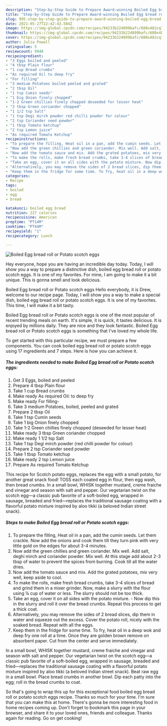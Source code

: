 ```yaml
---
description: "Step-by-Step Guide to Prepare Award-winning Boiled Egg bread roll or Potato scotch eggs"
title: "Step-by-Step Guide to Prepare Award-winning Boiled Egg bread roll or Potato scotch eggs"
slug: 995-step-by-step-guide-to-prepare-award-winning-boiled-egg-bread-roll-or-potato-scotch-eggs
date: 2021-05-27T22:42:43.584Z
image: https://img-global.cpcdn.com/recipes/94233b224899bafc/680x482cq70/boiled-egg-bread-roll-or-potato-scotch-eggs-recipe-main-photo.jpg
thumbnail: https://img-global.cpcdn.com/recipes/94233b224899bafc/680x482cq70/boiled-egg-bread-roll-or-potato-scotch-eggs-recipe-main-photo.jpg
cover: https://img-global.cpcdn.com/recipes/94233b224899bafc/680x482cq70/boiled-egg-bread-roll-or-potato-scotch-eggs-recipe-main-photo.jpg
author: Julia Powell
ratingvalue: 5
reviewcount: 9940
recipeingredient:
- "3 Eggs boiled and peeled"
- "4 tbsp Plain flour"
- "1 cup Bread crumbs"
- "As required Oil to deep fry"
- "For filling"
- "3 medium Potatoes boiled peeled and grated"
- "2 tbsp Oil"
- "1 tsp Cumin seeds"
- "1 big Onion finely chopped"
- "1-2 Green chillies finely chopped deseeded for lesser heat"
- "3 tbsp Green coriander chopped"
- "1 1/2 tsp Salt"
- "1 tsp Degi mirch powder red chilli powder for colour"
- "2 tsp Coriander seed powder"
- "1 tbsp Tomato ketchup"
- "2 tsp Lemon juice"
- "As required Tomato Ketchup"
recipeinstructions:
- "To prepare the filling, Heat oil in a pan, add the cumin seeds. Let them crackle. Now add the onions and cook them till they turn pink with very little gold on the edges for about 3-4 minutes."
- "Now add the green chillies and green coriander. Mix well. Add salt, deghi mirch and coriander powder. Mix well. At this stage add about 2-3 tbsp of water to prevent the spices from burning. Cook till all the water dries."
- "Now add the tomato sauce and mix. Add the grated potatoes, mix very well, keep aside to cool."
- "To make the rolls, make fresh bread crumbs, take 3-4 slices of bread and grind them in a mixer grinder. Now, make a slurry with the flour using ¼ cup of water or less. The slurry should not be too thick."
- "Take an egg, cover it on all sides with the potato mixture. Now dip this in the slurry and roll it over the bread crumbs. Repeat this process to get a thick coat."
- "Alternatively, you may remove the sides of 2 bread slices, dip them in water and squeeze out the excess. Cover the potato roll, nicely with the soaked bread. Repeat with all the eggs."
- "Keep them in the fridge for some time. To fry, heat oil in a deep wok and deep fry one roll at a time. Once they are golden brown remove on absorbent paper. Cut from the center and serve immediately."
categories:
- Recipe
tags:
- boiled
- egg
- bread

katakunci: boiled egg bread 
nutrition: 227 calories
recipecuisine: American
preptime: "PT14M"
cooktime: "PT44M"
recipeyield: "1"
recipecategory: Lunch

---
```



![Boiled Egg bread roll or Potato scotch eggs](https://img-global.cpcdn.com/recipes/94233b224899bafc/680x482cq70/boiled-egg-bread-roll-or-potato-scotch-eggs-recipe-main-photo.jpg)

Hey everyone, hope you are having an incredible day today. Today, I will show you a way to prepare a distinctive dish, boiled egg bread roll or potato scotch eggs. It is one of my favorites. For mine, I am going to make it a bit unique. This is gonna smell and look delicious.

Boiled Egg bread roll or Potato scotch eggs Hello everybody, it is Drew, welcome to our recipe page. Today, I will show you a way to make a special dish, boiled egg bread roll or potato scotch eggs. It is one of my favorites. This time, I will make it a bit tasty.

Boiled Egg bread roll or Potato scotch eggs is one of the most popular of recent trending meals on earth. It's simple, it is quick, it tastes delicious. It is enjoyed by millions daily. They are nice and they look fantastic. Boiled Egg bread roll or Potato scotch eggs is something that I've loved my whole life.


To get started with this particular recipe, we must prepare a few components. You can cook boiled egg bread roll or potato scotch eggs using 17 ingredients and 7 steps. Here is how you can achieve it.

<!--inarticleads1-->

##### The ingredients needed to make Boiled Egg bread roll or Potato scotch eggs:

1. Get 3 Eggs, boiled and peeled
1. Prepare 4 tbsp Plain flour
1. Take 1 cup Bread crumbs
1. Make ready As required Oil: to deep fry
1. Make ready For filling-
1. Take 3 medium Potatoes, boiled, peeled and grated
1. Prepare 2 tbsp Oil
1. Take 1 tsp Cumin seeds
1. Take 1 big Onion finely chopped
1. Take 1-2 Green chillies finely chopped (deseeded for lesser heat)
1. Make ready 3 tbsp Green coriander chopped
1. Make ready 1 1/2 tsp Salt
1. Take 1 tsp Degi mirch powder (red chilli powder for colour)
1. Prepare 2 tsp Coriander seed powder
1. Take 1 tbsp Tomato ketchup
1. Make ready 2 tsp Lemon juice
1. Prepare As required Tomato Ketchup


This recipe for Scotch potato eggs, replaces the egg with a small potato, for another great snack food! TOSS each coated egg in flour, then egg wash, then bread crumbs. In a small bowl, WHISK together mustard, creme fraiche and vinegar and season with salt and pepper. Our vegetarian twist on the scotch egg—a classic pub favorite of a soft-boiled egg, wrapped in sausage, breaded and fried—replaces the traditional sausage coating with a flavorful potato mixture inspired by aloo tikki (a beloved Indian street snack). 

<!--inarticleads2-->

##### Steps to make Boiled Egg bread roll or Potato scotch eggs:

1. To prepare the filling, Heat oil in a pan, add the cumin seeds. Let them crackle. Now add the onions and cook them till they turn pink with very little gold on the edges for about 3-4 minutes.
1. Now add the green chillies and green coriander. Mix well. Add salt, deghi mirch and coriander powder. Mix well. At this stage add about 2-3 tbsp of water to prevent the spices from burning. Cook till all the water dries.
1. Now add the tomato sauce and mix. Add the grated potatoes, mix very well, keep aside to cool.
1. To make the rolls, make fresh bread crumbs, take 3-4 slices of bread and grind them in a mixer grinder. Now, make a slurry with the flour using ¼ cup of water or less. The slurry should not be too thick.
1. Take an egg, cover it on all sides with the potato mixture. - Now dip this in the slurry and roll it over the bread crumbs. Repeat this process to get a thick coat.
1. Alternatively, you may remove the sides of 2 bread slices, dip them in water and squeeze out the excess. Cover the potato roll, nicely with the soaked bread. Repeat with all the eggs.
1. Keep them in the fridge for some time. To fry, heat oil in a deep wok and deep fry one roll at a time. Once they are golden brown remove on absorbent paper. Cut from the center and serve immediately.


In a small bowl, WHISK together mustard, creme fraiche and vinegar and season with salt and pepper. Our vegetarian twist on the scotch egg—a classic pub favorite of a soft-boiled egg, wrapped in sausage, breaded and fried—replaces the traditional sausage coating with a flavorful potato mixture inspired by aloo tikki (a beloved Indian street snack). Beat raw egg in a small bowl. Place bread crumbs in another bowl. Dip each patty into the egg; roll in the bread crumbs to coat. 

So that's going to wrap this up for this exceptional food boiled egg bread roll or potato scotch eggs recipe. Thanks so much for your time. I'm sure that you can make this at home. There's gonna be more interesting food in home recipes coming up. Don't forget to bookmark this page in your browser, and share it to your loved ones, friends and colleague. Thanks again for reading. Go on get cooking!
